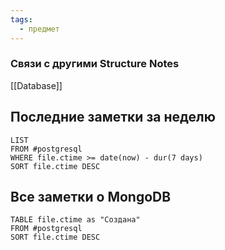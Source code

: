 ```yaml
---
tags:
  - предмет
---
```

### Связи с другими Structure Notes

[[Database]]

## Последние заметки за неделю

```dataview
LIST
FROM #postgresql   
WHERE file.ctime >= date(now) - dur(7 days)
SORT file.ctime DESC
```

## Все заметки о MongoDB

```dataview
TABLE file.ctime as "Создана"
FROM #postgresql  
SORT file.ctime DESC
```
